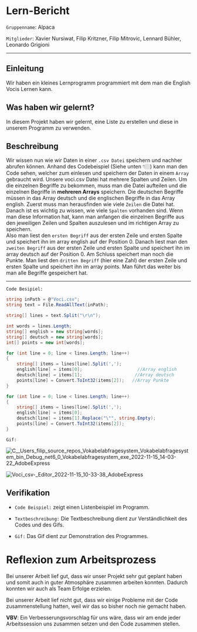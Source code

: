 # Lern-Bericht
`Gruppenname`: Alpaca 

`Mitglieder`: Xavier Nursiwat, Filip Kritzner, Filip Mitrovic, Lennard Bühler, Leonardo Grigioni 

-----------------------------------------------------------------------------------------------------------------------------------------------------------------------
## Einleitung
Wir haben ein kleines Lernprogramm programmiert mit dem man die English Vocis Lernen kann.


## Was haben wir gelernt?


In diesem Projekt haben wir gelernt, eine Liste zu erstellen und diese in unserem Programm zu verwenden.
## Beschreibung

Wir wissen nun wie wir Daten in einer `.csv Datei` speichern und nachher abrufen können. Anhand des Codebeispiel (Siehe unten 👇🏼) kann man den Code sehen, welcher zum einlesen und speichern der Daten in einem `Array` gebraucht wird.
Unsere voci.csv Datei hat mehrere Spalten und Zeilen. Um die einzelnen Begriffe zu bekommen, muss man die Datei aufteilen und die einzelnen Begriffe in **mehreren Arrays** speichern. Die deutschen Begriffe müssen in das Array deutsch und die englischen Begriffe in das Array english. Zuerst muss man herausfinden wie viele `Zeilen` die Datei hat. Danach ist es wichtig zu wissen, wie viele `Spalten` vorhanden sind. Wenn man diese Information hat, kann man anfangen die einzelnen Begriffe aus den jeweiligen Zeilen und Spalten auszulesen und im richtigen Array zu speichern. <br>
Also man liest den `ersten Begriff` aus der ersten Zeile und ersten Spalte und speichert ihn im array english auf der Position 0. Danach liest man den `zweiten Begriff` aus der ersten Zeile und ersten Spalte und speichert ihn im array deutsch auf der Position 0. Am Schluss speichert man noch die Punkte. Man liest den `dritten Begriff` (hier eine Zahl) der ersten Zeile und ersten Spalte und speichert ihn im array points. Man führt das weiter bis man alle Begriffe gespeichert hat.

-----------------------------------------------------------------------------------------------------------------------------------------------------------------------
`Code Besipiel:`


```csharp 
string inPath = @"Voci.csv";
string text = File.ReadAllText(inPath);

string[] lines = text.Split("\r\n");

int words = lines.Length;
string[] english = new string[words];
string[] deutsch = new string[words];
int[] points = new int[words];

for (int line = 0; line < lines.Length; line++)
{
    string[] items = lines[line].Split(',');
    english[line] = items[0];                     //Array english
    deutsch[line] = items[1];                    //Array deutsch
    points[line] = Convert.ToInt32(items[2]);   //Array Punkte
}

for (int line = 0; line < lines.Length; line++)
{
    string[] items = lines[line].Split(',');
    english[line] = items[0];
    deutsch[line] = items[1].Replace("\"", string.Empty);
    points[line] = Convert.ToInt32(items[2]);
}
```

`Gif:`

![C__Users_filip_source_repos_Vokabelabfragesystem_Vokabelabfragesystem_bin_Debug_net6_0_Vokabelabfragesystem_exe_2022-11-15_14-03-22_AdobeExpress](https://user-images.githubusercontent.com/110892683/201927125-efa3244e-901c-4321-ac1a-afb5ed375cc7.gif)


![_Voci_csv_-_Editor_2022-11-15_10-33-38_AdobeExpress](https://user-images.githubusercontent.com/110892683/201898598-3aa4472a-fe1f-44b5-9193-9c1d8d808b5f.gif)


## Verifikation

* `Code Beispiel:` zeigt einen Listenbeispiel im Programm.

* `Textbeschreibung:` Die Textbeschreibung dient zur Verständlichkeit des Codes und des Gifs.

* `Gif:` Das Gif dient zur Demonstration des Programmes.

# Reflexion zum Arbeitsprozess


Bei unserer Arbeit lief gut, dass wir unser Projekt sehr gut geplant haben und somit auch in guter Atmosphäre zusammen arbeiten konnten. Dadurch konnten wir auch als Team Erfolge erzielen.


Bei unserer Arbeit lief nicht gut, dass wir einige Probleme mit der Code zusammenstellung hatten, weil wir das so bisher noch nie gemacht haben.


**VBV**: Ein Verbesserungsvorschlag für uns wäre, dass wir am ende jeder Arbeitssession uns zusammen setzen und den Code zusammen stellen.
